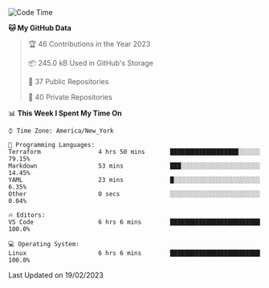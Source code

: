 <!--START_SECTION:waka-->
![Code Time](http://img.shields.io/badge/Code%20Time-130%20hrs%201%20min-blue)

**🐱 My GitHub Data** 

> 🏆 46 Contributions in the Year 2023
 > 
> 📦 245.0 kB Used in GitHub's Storage 
 > 
> 📜 37 Public Repositories 
 > 
> 🔑 40 Private Repositories  
 > 
📊 **This Week I Spent My Time On** 

```text
⌚︎ Time Zone: America/New_York

💬 Programming Languages: 
Terraform                4 hrs 50 mins       ███████████████████░░░░░░   79.15% 
Markdown                 53 mins             ███░░░░░░░░░░░░░░░░░░░░░░   14.45% 
YAML                     23 mins             █░░░░░░░░░░░░░░░░░░░░░░░░   6.35% 
Other                    0 secs              ░░░░░░░░░░░░░░░░░░░░░░░░░   0.04%

🔥 Editors: 
VS Code                  6 hrs 6 mins        █████████████████████████   100.0%

💻 Operating System: 
Linux                    6 hrs 6 mins        █████████████████████████   100.0%

```


 Last Updated on 19/02/2023
<!--END_SECTION:waka-->